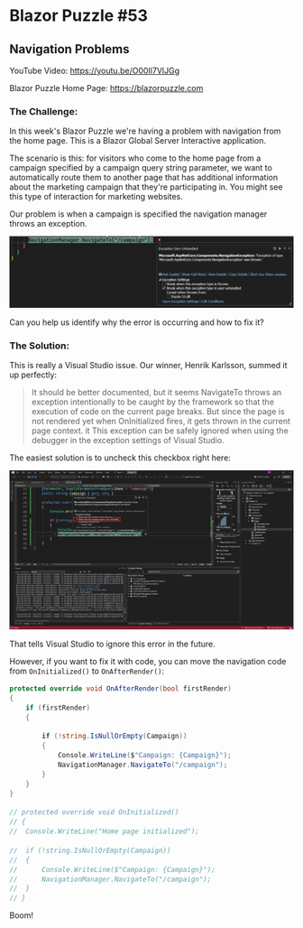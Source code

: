 # Blazor Puzzle #53

## Navigation Problems

YouTube Video: https://youtu.be/O00Il7VlJGg

Blazor Puzzle Home Page: https://blazorpuzzle.com

### The Challenge:

In this week's Blazor Puzzle we're having a problem with navigation from the home page.  This is a Blazor Global Server Interactive application.

The scenario is this: for visitors who come to the home page from a campaign specified by a campaign query string parameter, we want to automatically route them to another page that has additional information about the marketing campaign that they're participating in.
You might see this type of interaction for marketing websites.

Our problem is when a campaign is specified the navigation manager throws an exception.

![Error](./ExceptionScreenshot.png)

Can you help us identify why the error is occurring and how to fix it?

### The Solution:

This is really a Visual Studio issue. Our winner, Henrik Karlsson, summed it up perfectly:

> It should be better documented, but it seems NavigateTo throws an exception intentionally to be caught by the framework so that the execution of code on the current page breaks. But since the page is not rendered yet when OnInitialized fires, it gets thrown in the current page context. it  This exception can be safely ignored when using the debugger in the exception settings of Visual Studio.

The easiest solution is to uncheck this checkbox right here:

![image-20241025150536815](images/image-20241025150536815.png)

That tells Visual Studio to ignore this error in the future.

However, if you want to fix it with code, you can move the navigation code from `OnInitialized()` to `OnAfterRender()`:

```c#
protected override void OnAfterRender(bool firstRender)
{
    if (firstRender)
    {

        if (!string.IsNullOrEmpty(Campaign))
        {
            Console.WriteLine($"Campaign: {Campaign}");
            NavigationManager.NavigateTo("/campaign");
        }
    }
}

// protected override void OnInitialized()
// {
// 	Console.WriteLine("Home page initialized");

// 	if (!string.IsNullOrEmpty(Campaign))
// 	{
// 		Console.WriteLine($"Campaign: {Campaign}");
// 		NavigationManager.NavigateTo("/campaign");
// 	}
// }
```

Boom!
